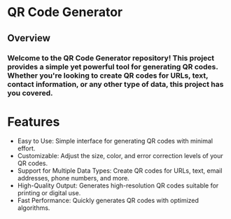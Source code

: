 <h1>QR Code Generator</h1>
<h2>Overview</h2>
<p>
  <h3>
  Welcome to the QR Code Generator repository! This project provides a simple yet powerful tool for generating QR codes. Whether you're looking to create QR codes for URLs, text, contact information, or any other type of data, this project has you covered.
  </h3>
</p>
<h1>Features</h1>
<ul>
  <li>Easy to Use: Simple interface for generating QR codes with minimal effort.</li>
  <li>Customizable: Adjust the size, color, and error correction levels of your QR codes.</li>
  <li>Support for Multiple Data Types: Create QR codes for URLs, text, email addresses, phone numbers, and more.</li>
  <li>High-Quality Output: Generates high-resolution QR codes suitable for printing or digital use.</li>
  <li>Fast Performance: Quickly generates QR codes with optimized algorithms.</li>
</ul>
